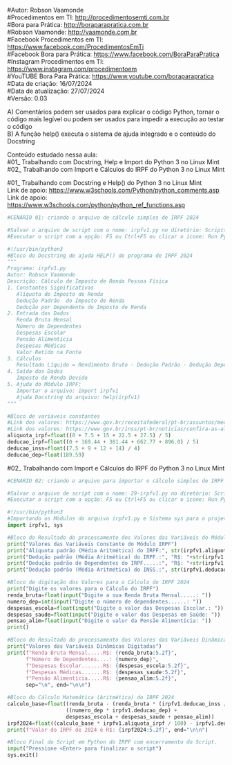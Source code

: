 #Autor: Robson Vaamonde<br>
#Procedimentos em TI: http://procedimentosemti.com.br<br>
#Bora para Prática: http://boraparapratica.com.br<br>
#Robson Vaamonde: http://vaamonde.com.br<br>
#Facebook Procedimentos em TI: https://www.facebook.com/ProcedimentosEmTi<br>
#Facebook Bora para Prática: https://www.facebook.com/BoraParaPratica<br>
#Instagram Procedimentos em TI: https://www.instagram.com/procedimentoem<br>
#YouTUBE Bora Para Prática: https://www.youtube.com/boraparapratica<br>
#Data de criação: 16/07/2024<br>
#Data de atualização: 27/07/2024<br>
#Versão: 0.03<br>

A) Comentários podem ser usados ​​para explicar o código Python, tornar o código mais legível ou podem ser usados ​​para impedir a execução ao testar o código<br>
B) A função help() executa o sistema de ajuda integrado e o conteúdo do Docstring<br>

Conteúdo estudado nessa aula:<br>
#01_ Trabalhando com Docstring, Help e Import do Python 3 no Linux Mint<br>
#02_ Trabalhando com Import e Cálculos do IRPF do Python 3 no Linux Mint<br>

#01_ Trabalhando com Docstring e Help() do Python 3 no Linux Mint<br>
Link de apoio: https://www.w3schools.com/Python/python_comments.asp
Link de apoio: https://www.w3schools.com/python/python_ref_functions.asp
```python
#CENÁRIO 01: criando o arquivo de cálculo simples de IRPF 2024

#Salvar o arquivo de script com o nome: irpfv1.py no diretório: ScriptsPython
#Executar o script com a opção: F5 ou Ctrl+F5 ou clicar o ícone: Run Python File

#!/usr/bin/python3
#Bloco do Docstring de ajuda HELP() do programa de IRPF 2024
"""
Programa: irpfv1.py
Autor: Robson Vaamonde
Descrição: Cálculo de Imposto de Renda Pessoa Física
1. Constantes Significativas
   Alíquota do Imposto de Renda
   Dedução Padrão  do Imposto de Renda
   Dedução por Dependente do Imposto de Renda
2. Entrada dos Dados
   Renda Bruta Mensal
   Número de Dependentes
   Despesas Escolar
   Pensão Alimentícia
   Despesas Médicas
   Valor Retido na Fonte
3. Cálculos
   Resultado Líquido = Rendimento Bruto - Dedução Padrão - Dedução Dependente
4. Saída dos Dados
   Imposto de Renda Devido
5. Ajuda do Módulo IRPF: 
   Importar o arquivo: import irpfv1
   Ajuda Docstring do arquivo: help(irpfv1) 
"""

#Bloco de variáveis constantes
#Link dos valores: https://www.gov.br/receitafederal/pt-br/assuntos/meu-imposto-de-renda/tabelas/2024
#Link dos valores: https://www.gov.br/inss/pt-br/noticias/confira-as-aliquotas-de-contribuicao-ao-inss-com-o-aumento-do-salario-minimo
aliquota_irpf=float((0 + 7.5 + 15 + 22.5 + 27.5) / 5)
deducao_irpf=float((0 + 169.44 + 381.44 + 662.77 + 896.0) / 5)
deducao_inss=float((7.5 + 9 + 12 + 14) / 4)
deducao_dep=float(189.59)
```

#02_ Trabalhando com Import e Cálculos do IRPF do Python 3 no Linux Mint<br>
```python
#CENÁRIO 02: criando o arquivo para importar o cálculo simples de IRPF 2024

#Salvar o arquivo de script com o nome: 29-irpfv1.py no diretório: ScriptsPython
#Executar o script com a opção: F5 ou Ctrl+F5 ou clicar o ícone: Run Python File

#!/usr/bin/python3
#Importando os Módulos do arquivo irpfv1.py e Sistema sys para o projeto do Python
import irpfv1, sys

#Bloco do Resultado do processamento dos Valores das Variáveis do Módulo IRPF 2024
print("Valores das Variáveis Constante do Módulo IRPF")
print("Alíquota padrão (Média Aritmética) do IRPF:", str(irpfv1.aliquota_irpf)+"%")
print("Dedução padrão (Média Aritmética) do IRPF.:", "R$: "+str(irpfv1.deducao_irpf))
print("Dedução padrão de Dependentes do IRPF.....:", "R$: "+str(irpfv1.deducao_dep))
print("Dedução padrão (Média Aritmética) do INSS.:", str(irpfv1.deducao_inss)+"%", end="\n\n")

#Bloco de digitação dos Valores para o Cálculo do IRPF 2024
print("Digite os valores para o Cálculo do IRPF")
renda_bruta=float(input("Digite a sua Renda Bruta Mensal.....: "))
numero_dep=int(input("Digite o número de dependentes......: "))
despesas_escola=float(input("Digite o valor das Despesas Escolar.: "))
despesas_saude=float(input("Digite o valor das Despesas em Saúde: "))
pensao_alim=float(input("Digite o valor da Pensão Alimentícia: "))
print()

#Bloco do Resultado do processamento dos Valores das Variáveis Dinâmicas
print("Valores das Variáveis Dinâmicas Digitadas")
print(f"Renda Bruta Mensal.....R$: {renda_bruta:5.2f}",
      f"Número de Dependentes....: {numero_dep}",
	  f"Despesas Escolar.......R$: {despesas_escola:5.2f}",
	  f"Despesas Médicas.......R$: {despesas_saude:5.2f}",
	  f"Pensão Alimentícia.....R$: {pensao_alim:5.2f}",
	  sep="\n", end="\n\n")

#Bloco do Cálculo Matemática (Aritmética) do IRPF 2024
calculo_base=float((renda_bruta - (renda_bruta * (irpfv1.deducao_inss / 100))) - \
				   ((numero_dep * irpfv1.deducao_dep) + 
				   despesas_escola + despesas_saude + pensao_alim))
irpf2024=float((calculo_base * irpfv1.aliquota_irpf / 100) - irpfv1.deducao_irpf)
print(f"Valor do IRPF de 2024 é R$: {irpf2024:5.2f}", end="\n\n")

#Bloco Final do Script em Python do IRPF com encerramento do Script.
input("Pressione <Enter> para finalizar o script")
sys.exit()
```